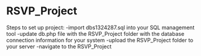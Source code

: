# RSVP_Project
Steps to set up project:
-import dbs1324287.sql into your SQL management tool
-update db.php file with the RSVP_Project folder with the database connection information for your system 
-upload the RSVP_Project folder to your server
-navigate to the RSVP_Project
